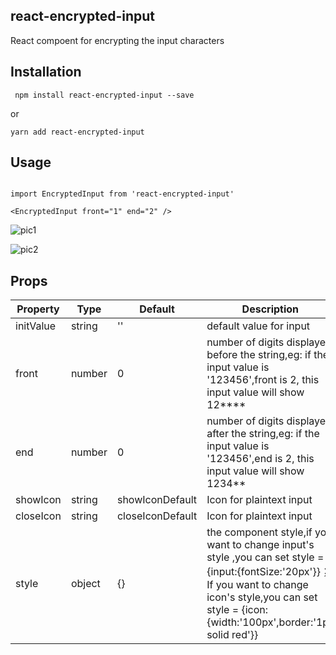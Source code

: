 ## react-encrypted-input

React compoent for encrypting the input characters

## Installation

` npm install react-encrypted-input --save`

or 

` yarn add react-encrypted-input `

## Usage

```

import EncryptedInput from 'react-encrypted-input'

<EncryptedInput front="1" end="2" />

```
![pic1](https://s1.ax1x.com/2023/07/06/pC6YPYt.jpg)

![pic2](https://s1.ax1x.com/2023/07/06/pC6J2WV.jpg)


## Props

| Property   | Type   | Default          |  Description |
|  ----      | ----   |  ----            |  ----        |
|  initValue | string |  ''              | default value for input   |
|  front     | number |  0               | number of digits displayed before the string,eg: if the input value is '123456',front is 2, this input value will show 12****   |
|  end       | number |  0               | number of digits displayed after the string,eg: if the input value is '123456',end is 2, this input value will show 1234**  |
|  showIcon  | string | showIconDefault  | Icon for plaintext input  |
|  closeIcon | string | closeIconDefault | Icon for plaintext input  |
|  style     | object |  {}              | the component style,if you want to change input's style ,you can set style = {input:{fontSize:'20px'}}；If you want to change icon's style,you can set style = {icon:{width:'100px',border:'1px solid red'}}  |


